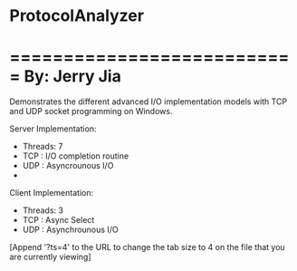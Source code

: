 # ProtocolAnalyzer
===========================
    By: Jerry Jia
===========================
Demonstrates the different advanced I/O implementation models with TCP and UDP socket programming on Windows.

Server Implementation:
  - Threads: 7
  - TCP : I/O completion routine
  - UDP : Asyncrounous I/O 
  - 
Client Implementation:
  - Threads: 3
  - TCP : Async Select
  - UDP : Asynchrounous I/O


[Append '?ts=4' to the URL to change the tab size to 4 on the file that you are currently viewing]
